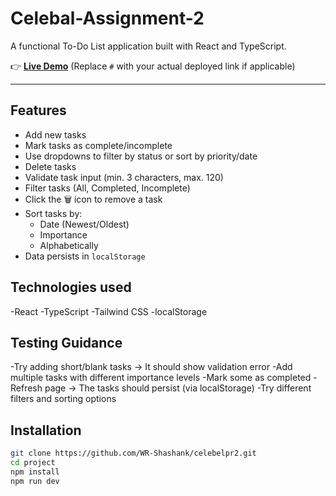 # Celebal-Assignment-2

A functional To-Do List application built with React and TypeScript.

👉 **[Live Demo](#)** (Replace `#` with your actual deployed link if applicable)

---

## Features

- Add new tasks
- Mark tasks as complete/incomplete
- Use dropdowns to filter by status or sort by priority/date
- Delete tasks
- Validate task input (min. 3 characters, max. 120)
- Filter tasks (All, Completed, Incomplete)
- Click the 🗑️ icon to remove a task
- Sort tasks by:
  - Date (Newest/Oldest)
  - Importance
  - Alphabetically
- Data persists in `localStorage`

## Technologies used 

-React
-TypeScript
-Tailwind CSS
-localStorage

## Testing Guidance

-Try adding short/blank tasks → It should show validation error
-Add multiple tasks with different importance levels
-Mark some as completed
-Refresh page → The tasks should persist (via localStorage)
-Try different filters and sorting options



## Installation

```bash
git clone https://github.com/WR-Shashank/celebelpr2.git
cd project
npm install
npm run dev
```



